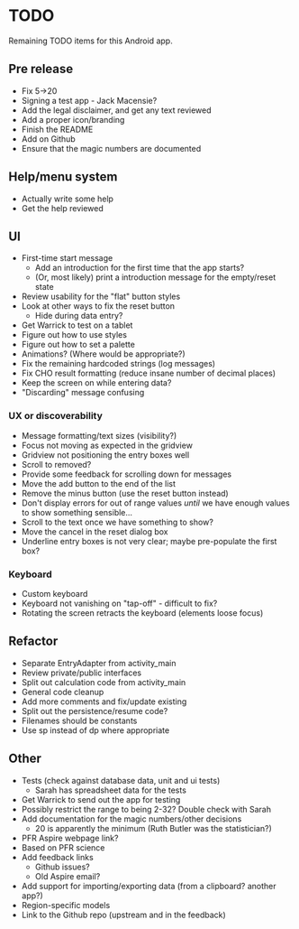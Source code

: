 # TODO

Remaining TODO items for this Android app.

## Pre release

- Fix 5->20
- Signing a test app - Jack Macensie?
- Add the legal disclaimer, and get any text reviewed
- Add a proper icon/branding
- Finish the README
- Add on Github
- Ensure that the magic numbers are documented

## Help/menu system

- Actually write some help
- Get the help reviewed


## UI

- First-time start message
  - Add an introduction for the first time that the app starts?
  - (Or, most likely) print a introduction message for the empty/reset state
- Review usability for the "flat" button styles
- Look at other ways to fix the reset button
  - Hide during data entry?
- Get Warrick to test on a tablet
- Figure out how to use styles
- Figure out how to set a palette
- Animations? (Where would be appropriate?)
- Fix the remaining hardcoded strings (log messages)
- Fix CHO result formatting (reduce insane number of decimal places)
- Keep the screen on while entering data?
- "Discarding" message confusing

### UX or discoverability

- Message formatting/text sizes (visibility?)
- Focus not moving as expected in the gridview
- Gridview not positioning the entry boxes well
- Scroll to removed?
- Provide some feedback for scrolling down for messages
- Move the add button to the end of the list
- Remove the minus button (use the reset button instead)
- Don't display errors for out of range values *until* we have enough values to
  show something sensible...
- Scroll to the text once we have something to show?
- Move the cancel in the reset dialog box
- Underline entry boxes is not very clear; maybe pre-populate the first box?

### Keyboard

- Custom keyboard
- Keyboard not vanishing on "tap-off" - difficult to fix?
- Rotating the screen retracts the keyboard (elements loose focus)


## Refactor

- Separate EntryAdapter from activity_main
- Review private/public interfaces
- Split out calculation code from activity_main
- General code cleanup
- Add more comments and fix/update existing
- Split out the persistence/resume code?
- Filenames should be constants
- Use sp instead of dp where appropriate 


## Other

- Tests (check against database data, unit and ui tests)
  - Sarah has spreadsheet data for the tests
- Get Warrick to send out the app for testing
- Possibly restrict the range to being 2-32? Double check with Sarah
- Add documentation for the magic numbers/other decisions
  - 20 is apparently the minimum (Ruth Butler was the statistician?)
- PFR Aspire webpage link?
- Based on PFR science
- Add feedback links
  - Github issues?
  - Old Aspire email?
- Add support for importing/exporting data (from a clipboard? another app?)
- Region-specific models
- Link to the Github repo (upstream and in the feedback)
